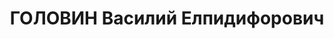 ---
title: ГОЛОВИН Василий Елпидифорович
description: 'Род. в 1894, Московская губ., Подольский уезд, дер. Бутово, русский,
  обр.: окончил 6 классов реального училища, б/п. Проживал: Москва, ул. Новая Басманная,
  д. 14, кв. 43. Зам. начальника Центрального управления движения Наркомата путей
  сообщения СССР.

  Арестован 11.08.1937. Обв. в вредительстве и участии в антисоветской троцкистской
  шпионско-диверсионной террористической организации. Приговор: ВК ВС СССР, 16.11.1937
  – ВМН. Расстрелян 16.11.1937, г.Москва.

  Реабилитирован ВК ВС СССР 21.04.1956'
---